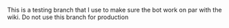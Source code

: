 This is a testing branch that I use to make sure the bot work on par with the wiki. Do not use this branch for production

